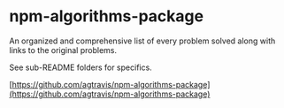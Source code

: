 # npm-algorithms-package

An organized and comprehensive list of every problem solved along with links to the original problems.

See sub-README folders for specifics.

[https://github.com/agtravis/npm-algorithms-package](https://github.com/agtravis/npm-algorithms-package)
